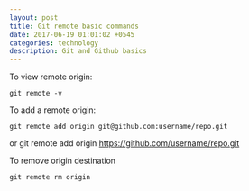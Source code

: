 ```yaml
---
layout: post
title: Git remote basic commands
date: 2017-06-19 01:01:02 +0545
categories: technology
description: Git and Github basics
---
```


To view remote origin:

	git remote -v

To add a remote origin:
	
	git remote add origin git@github.com:username/repo.git 

or
	git remote add origin https://github.com/username/repo.git

To remove origin destination

	git remote rm origin
